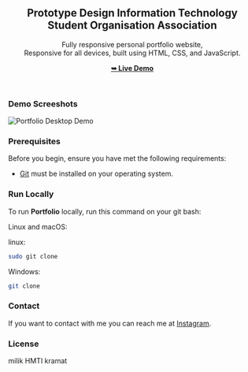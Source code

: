 <div align="center">
  <br />
  <br />

  <h2 align="center">Prototype Design Information Technology Student Organisation Association</h2>

Fully responsive personal portfolio website, <br />Responsive for all devices, built using HTML, CSS, and JavaScript.

<a href="#masih Kosong"><strong>➥ Live Demo</strong></a>

</div>
<br />

### Demo Screeshots

![Portfolio Desktop Demo](./readme-images/desktop.png "Desktop Demo")

### Prerequisites

Before you begin, ensure you have met the following requirements:

- [Git](https://git-scm.com/downloads "Download Git") must be installed on your operating system.

### Run Locally

To run **Portfolio** locally, run this command on your git bash:

Linux and macOS:

linux:

```bash
sudo git clone
```

Windows:

```bash
git clone
```

### Contact

If you want to contact with me you can reach me at [Instagram](https://www.instagram.com/hmti.kramat98?igsh=MTE2eDRpOTE5czJnYQ==).

### License

milik HMTI kramat
